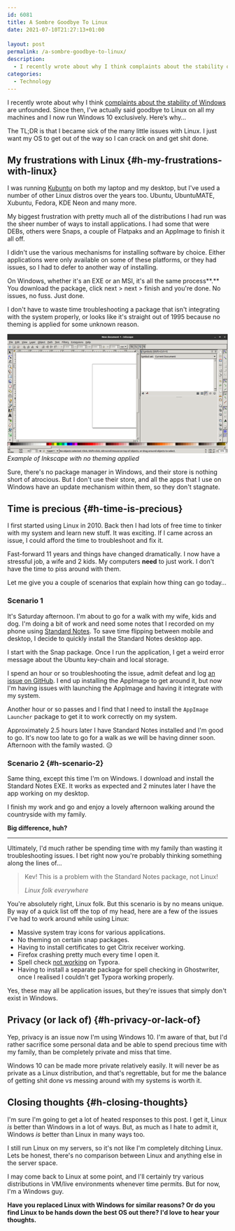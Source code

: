```yaml
---
id: 6081
title: A Sombre Goodbye To Linux
date: 2021-07-10T21:27:13+01:00

layout: post
permalink: /a-sombre-goodbye-to-linux/
description:
  - I recently wrote about why I think complaints about the stability of Windows are unfounded. Since then, I've actually said goodbye to Linux.
categories:
  - Technology
---
```

<p class="medium">
  I recently wrote about why I think <a href="https://kevq.uk/is-windows-unstable-here-are-my-thoughts/">complaints about the stability of Windows</a> are unfounded. Since then, I&#8217;ve actually said goodbye to Linux on all my machines and I now run Windows 10 exclusively. Here&#8217;s why&#8230;
</p>

The TL;DR is that I became sick of the many little issues with Linux. I just want my OS to get out of the way so I can crack on and get shit done.

## My frustrations with Linux {#h-my-frustrations-with-linux}

I was running <a href="https://kubuntu.org/" target="_blank" rel="noreferrer noopener">Kubuntu</a> on both my laptop and my desktop, but I've used a number of other Linux distros over the years too. Ubuntu, UbuntuMATE, Xubuntu, Fedora, KDE Neon and many more.

My biggest frustration with pretty much all of the distributions I had run was the sheer number of ways to install applications. I had some that were DEBs, others were Snaps, a couple of Flatpaks and an AppImage to finish it all off.

I didn't use the various mechanisms for installing software by choice. Either applications were only available on some of these platforms, or they had issues, so I had to defer to another way of installing.

On Windows, whether it's an EXE or an MSI, it's all the same process**.** You download the package, click next > next > finish and you're done. No issues, no fuss. Just done.

I don't have to waste time troubleshooting a package that isn't integrating with the system properly, or looks like it's straight out of 1995 because no theming is applied for some unknown reason.

![](/assets/images/inkscape-no-theme.png)
*Example of Inkscape with no theming applied*

Sure, there's no package manager in Windows, and their store is nothing short of atrocious. But I don't use their store, and all the apps that I use on Windows have an update mechanism within them, so they don't stagnate.

## Time is precious {#h-time-is-precious}

I first started using Linux in 2010. Back then I had lots of free time to tinker with my system and learn new stuff. It was exciting. If I came across an issue, I could afford the time to troubleshoot and fix it.

Fast-forward 11 years and things have changed dramatically. I now have a stressful job, a wife and 2 kids. My computers **need** to just work. I don't have the time to piss around with them.

Let me give you a couple of scenarios that explain how thing can go today&#8230;

### **Scenario 1**

It's Saturday afternoon. I'm about to go for a walk with my wife, kids and dog. I'm doing a bit of work and need some notes that I recorded on my phone using <a href="https://standardnotes.com" target="_blank" rel="noreferrer noopener">Standard Notes</a>. To save time flipping between mobile and desktop, I decide to quickly install the Standard Notes desktop app.

I start with the Snap package. Once I run the application, I get a weird error message about the Ubuntu key-chain and local storage.

I spend an hour or so troubleshooting the issue, admit defeat and log <a href="https://github.com/standardnotes/desktop/issues/637" target="_blank" rel="noreferrer noopener">an issue on GitHub</a>. I end up installing the AppImage to get around it, but now I'm having issues with launching the AppImage and having it integrate with my system.

Another hour or so passes and I find that I need to install the `AppImage Launcher` package to get it to work correctly on my system.

Approximately 2.5 hours later I have Standard Notes installed and I'm good to go. It's now too late to go for a walk as we will be having dinner soon. Afternoon with the family wasted. 😥

### Scenario 2 {#h-scenario-2}

Same thing, except this time I'm on Windows. I download and install the Standard Notes EXE. It works as expected and 2 minutes later I have the app working on my desktop.

I finish my work and go and enjoy a lovely afternoon walking around the countryside with my family.

**Big difference, huh?**

<hr>

Ultimately, I'd much rather be spending time with my family than wasting it troubleshooting issues. I bet right now you're probably thinking something along the lines of&#8230;

>Kev! This is a problem with the Standard Notes package, not Linux!
>
><cite>Linux folk everywhere</cite>

You're absolutely right, Linux folk. But this scenario is by no means unique. By way of a quick list off the top of my head, here are a few of the issues I've had to work around while using Linux:

  * Massive system tray icons for various applications.
  * No theming on certain snap packages.
  * Having to install certificates to get Citrix receiver working.
  * Firefox crashing pretty much every time I open it.
  * Spell check <a href="https://github.com/typora/typora-issues/issues/3584" target="_blank" rel="noreferrer noopener">not working</a> on Typora.
  * Having to install a separate package for spell checking in Ghostwriter, once I realised I couldn't get Typora working properly.

Yes, these may all be application issues, but they're issues that simply don't exist in Windows.

## Privacy (or lack of) {#h-privacy-or-lack-of}

Yep, privacy is an issue now I'm using Windows 10. I'm aware of that, but I'd rather sacrifice some personal data and be able to spend precious time with my family, than be completely private and miss that time.

Windows 10 can be made more private relatively easily. It will never be as private as a Linux distribution, and that's regrettable, but for me the balance of getting shit done vs messing around with my systems is worth it.

## Closing thoughts {#h-closing-thoughts}

I'm sure I'm going to get a lot of heated responses to this post. I get it, Linux _is_ better than Windows in a lot of ways. But, as much as I hate to admit it, Windows _is_ better than Linux in many ways too.

I still run Linux on my servers, so it's not like I'm completely ditching Linux. Lets be honest, there's no comparison between Linux and anything else in the server space.

I may come back to Linux at some point, and I'll certainly try various distributions in VM/live environments whenever time permits. But for now, I'm a Windows guy.

**Have you replaced Linux with Windows for similar reasons? Or do you find Linux to be hands down the best OS out there? I'd love to hear your thoughts.**
